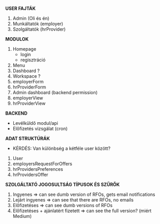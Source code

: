 
**USER FAJTÁK**

1. Admin (Oli és én)
2. Munkáltatók (employer)
3. Szolgáltatók (hrProvider)

**MODULOK**

1. Homepage 
    - login
    - regisztráció
2. Menu
3. Dashboard ?
4. Workspace ?
5. employerForm
6. hrProviderForm
7. Admin dashboard (backend permission)
8. employerView
9. hrProviderView


**BACKEND**

- Levélküldő modul/api
- Előfizetés vizsgálat (cron)

**ADAT STRUKTÚRÁK**

- KÉRDÉS: Van különbség a kétféle user között?

1. User
2. employersRequestForOffers
3. hrProvidersPreferences
4. hrProvidersOffer

**SZOLGÁLTATÓ JOGOSULTSÁG TÍPUSOK ÉS SZŰRŐK**

1. Ingyenes                           => can see dumb version of RFOs, gets email notifications
2. Lejárt ingyenes                    => can see that there are RFOs, no emails
3. Előfizetéses                       => can see dumb versions of RFOs
4. Előfizetéses + ajánlatért fizetett => can see the full version? (miért Medium)
